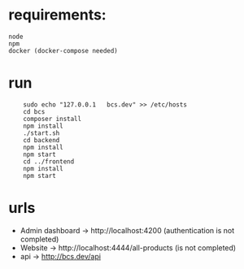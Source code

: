 # requirements:
    node
    npm
    docker (docker-compose needed)

# run
```
    sudo echo "127.0.0.1   bcs.dev" >> /etc/hosts
    cd bcs
    composer install
    npm install
    ./start.sh
    cd backend
    npm install
    npm start
    cd ../frontend
    npm install
    npm start
```
# urls
+ Admin dashboard -> http://localhost:4200 (authentication is not completed)
+ Website -> http://localhost:4444/all-products (is not completed)
+ api -> http://bcs.dev/api
